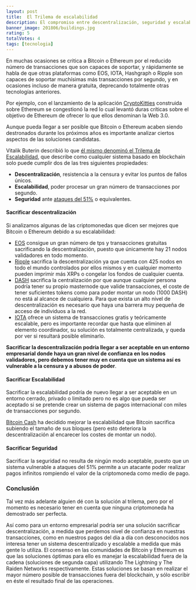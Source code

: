 ```yaml
---
layout: post
title:  El Trilema de escalabilidad
description: El compromiso entre descentralización, seguridad y escalabilidad.
banner_image: 201806/buildings.jpg
rating: 5
totalVotes: 4
tags: [tecnologia]
---
```


En muchas ocasiones se critica a Bitcoin o Ethereum por el reducido número de transacciones que son capaces de soportar, y rápidamente se habla de que otras plataformas como EOS, IOTA, Hashgraph o Ripple son capaces de soportar muchísimas más transacciones por segundo, y en ocasiones incluso de manera gratuita, deprecando totalmente otras tecnologías anteriores.

<!--more-->

Por ejemplo, con el lanzamiento de la aplicación <a rel="nofollow" href="https://www.cryptokitties.co/">CryptoKitties</a> construida sobre Ethereum se congestionó la red lo cual levantó duras críticas sobre el objetivo de Ethereum de ofrecer lo que ellos denominan la Web 3.0.

Aunque pueda llegar a ser posible que Bitcoin o Ethereum acaben siendo destronados durante los próximos años es importante analizar ciertos aspectos de las soluciones candidatas.

Vitalik Buterin describió lo que <a rel="nofollow" href="https://github.com/ethereum/wiki/wiki/Sharding-FAQ#this-sounds-like-theres-some-kind-of-scalability-trilemma-at-play-what-is-this-trilemma-and-can-we-break-through-it">él mismo denominó el Trilema de Escalabilidad</a>, que describe como cualquier sistema basado en blockchain solo puede cumplir dos de las tres siguientes propiedades:

- **Descentralización**, resistencia a la censura y evitar los puntos de fallos únicos.
- **Escalabilidad**, poder procesar un gran número de transacciones por segundo.
- **Seguridad** ante [ataques del 51%](/ataque-51-porciento/) o equivalentes.

#### Sacrificar descentralización

Si analizamos algunas de las criptomonedas que dicen ser mejores que Bitcoin o Ethereum debido a su escalabilidad:

- [EOS](/que-es-eos/) consigue un gran número de tps y transacciones gratuitas sacrificando la descentralización, puesto que únicamente hay 21 nodos validadores en todo momento.
- [Ripple](/que-es-ripple/) sacrifica la descentralización ya que cuenta con 425 nodos en todo el mundo controlados por ellos mismos y en cualquier momento pueden imprimir más XRPs o congelar los fondos de cualquier cuenta.
- [DASH](/que-es-dash/) sacrifica la centralización por que aunque cualquier persona podría tener su propio masternode que valide transacciones, el coste de tener suficientes tokens como para poder montar un nodo (1000 DASH) no está al alcance de cualquiera. Para que exista un alto nivel de descentralización es necesario que haya una barrera muy pequeña de acceso de individuos a la red.
- [IOTA](/que-es-iota/) ofrece un sistema de transacciones gratis y teóricamente escalable, pero es importante recordar que hasta que eliminen al elemento coordinador, su solución es totalmente centralizada, y queda por ver si resultará posible eliminarlo.

**Sacrificar la descentralización podría llegar a ser aceptable en un entorno empresarial donde haya un gran nivel de confianza en los nodos validadores, pero debemos tener muy en cuenta que un sistema así es vulnerable a la censura y a abusos de poder**.

#### Sacrificar Escalabilidad

Sacrificar la escalabilidad podría de nuevo llegar a ser aceptable en un entorno cerrado, privado o limitado pero no es algo que pueda ser aceptado si se pretende crear un sistema de pagos internacional con miles de transacciones por segundo.

[Bitcoin Cash](/que-es-bitcoin-cash) ha decidido mejorar la escalabilidad que Bitcoin sacrifica subiendo el tamaño de sus bloques (pero esto deteriora la descentralización al encarecer los costes de montar un nodo).

#### Sacrificar Seguridad

Sacrificar la seguridad no resulta de ningún modo aceptable, puesto que un sistema vulnerable a ataques del 51% permite a un atacante poder realizar pagos infinitos rompiendo el valor de la criptomoneda como medio de pago.

### Conclusión

Tal vez más adelante alguien dé con la solución al trilema, pero por el momento es necesario tener en cuenta que ninguna criptomoneda ha demostrado ser perfecta.

Así como para un entorno empresarial podría ser una solución sacrificar descentralización, a medida que perdemos nivel de confianza en nuestras transacciones, como en nuestros pagos del día a día con desconocidos nos interesa tener un sistema descentralizado y escalable a medida que más gente lo utiliza. El consenso en las comunidades de Bitcoin y Ethereum es que las soluciones óptimas para ello es manejar la escalabilidad fuera de la cadena (soluciones de segunda capa) utilizando The Lightning y The Raiden Networks respectivamente. Estas soluciones se basan en realizar el mayor número posible de transacciones fuera del blockchain, y sólo escribir en éste el resultado final de las operaciones.
